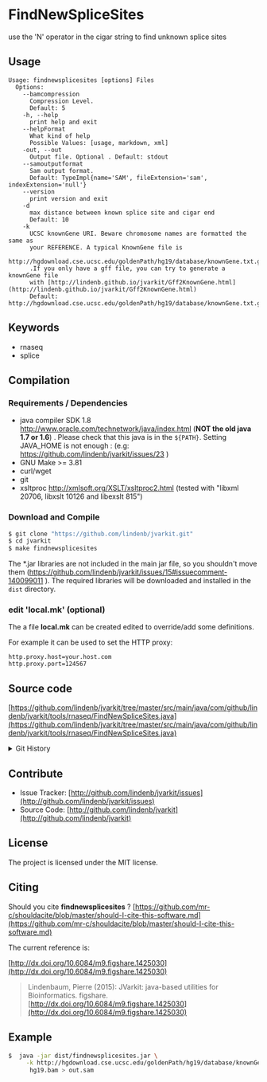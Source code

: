 # FindNewSpliceSites

use the 'N' operator in the cigar string to find unknown splice sites


## Usage

```
Usage: findnewsplicesites [options] Files
  Options:
    --bamcompression
      Compression Level.
      Default: 5
    -h, --help
      print help and exit
    --helpFormat
      What kind of help
      Possible Values: [usage, markdown, xml]
    -out, --out
      Output file. Optional . Default: stdout
    --samoutputformat
      Sam output format.
      Default: TypeImpl{name='SAM', fileExtension='sam', indexExtension='null'}
    --version
      print version and exit
    -d
      max distance between known splice site and cigar end
      Default: 10
    -k
      UCSC knownGene URI. Beware chromosome names are formatted the same as 
      your REFERENCE. A typical KnownGene file is 
      http://hgdownload.cse.ucsc.edu/goldenPath/hg19/database/knownGene.txt.gz 
      .If you only have a gff file, you can try to generate a knownGene file 
      with [http://lindenb.github.io/jvarkit/Gff2KnownGene.html](http://lindenb.github.io/jvarkit/Gff2KnownGene.html)
      Default: http://hgdownload.cse.ucsc.edu/goldenPath/hg19/database/knownGene.txt.gz

```


## Keywords

 * rnaseq
 * splice


## Compilation

### Requirements / Dependencies

* java compiler SDK 1.8 http://www.oracle.com/technetwork/java/index.html (**NOT the old java 1.7 or 1.6**) . Please check that this java is in the `${PATH}`. Setting JAVA_HOME is not enough : (e.g: https://github.com/lindenb/jvarkit/issues/23 )
* GNU Make >= 3.81
* curl/wget
* git
* xsltproc http://xmlsoft.org/XSLT/xsltproc2.html (tested with "libxml 20706, libxslt 10126 and libexslt 815")


### Download and Compile

```bash
$ git clone "https://github.com/lindenb/jvarkit.git"
$ cd jvarkit
$ make findnewsplicesites
```

The *.jar libraries are not included in the main jar file, so you shouldn't move them (https://github.com/lindenb/jvarkit/issues/15#issuecomment-140099011 ).
The required libraries will be downloaded and installed in the `dist` directory.

### edit 'local.mk' (optional)

The a file **local.mk** can be created edited to override/add some definitions.

For example it can be used to set the HTTP proxy:

```
http.proxy.host=your.host.com
http.proxy.port=124567
```
## Source code 

[https://github.com/lindenb/jvarkit/tree/master/src/main/java/com/github/lindenb/jvarkit/tools/rnaseq/FindNewSpliceSites.java](https://github.com/lindenb/jvarkit/tree/master/src/main/java/com/github/lindenb/jvarkit/tools/rnaseq/FindNewSpliceSites.java)


<details>
<summary>Git History</summary>

```
Thu Jun 15 15:30:26 2017 +0200 ; update vcfcalledwithanothermethod, vcfucsc ; https://github.com/lindenb/jvarkit/commit/0efbf47c1a7be8ee9b0a6e2e1dbfd82ae0f8508f
Mon May 15 17:17:02 2017 +0200 ; cont ; https://github.com/lindenb/jvarkit/commit/fc77d9c9088e4bc4c0033948eafb0d8e592f13fe
Fri May 12 19:41:30 2017 +0200 ; fix make, empty doc ; https://github.com/lindenb/jvarkit/commit/52fcf6d46a779fd7153ebc032fae643d2e266e7e
Tue Apr 25 15:40:45 2017 +0200 ; cont jcommander ; https://github.com/lindenb/jvarkit/commit/16aeb209fda502b60dd75689b85d1304f469775b
Tue May 31 18:35:56 2016 +0200 ; fix interval maps ; https://github.com/lindenb/jvarkit/commit/f6afe341076b9da7c63c33b64c96d15d6cc7b596
Fri Jun 5 12:42:21 2015 +0200 ; cont ; https://github.com/lindenb/jvarkit/commit/cc909f9f4ceea181bb65e4203e3fdbde176c6f2f
Mon Jun 1 15:27:11 2015 +0200 ; change getChrom() to getContig() ; https://github.com/lindenb/jvarkit/commit/5abd60afcdc2d5160164ae6e18087abf66d8fcfe
Fri May 23 15:32:54 2014 +0200 ; continue move to htsjdk ; https://github.com/lindenb/jvarkit/commit/b5a8a3bce5ecd952abffb7aae6223d1e03a9809e
Fri May 23 15:00:53 2014 +0200 ; cont moving to htsjdk ; https://github.com/lindenb/jvarkit/commit/81f98e337322928b07dfcb7a4045ba2464b7afa7
Mon May 12 14:06:30 2014 +0200 ; continue moving to htsjdk ; https://github.com/lindenb/jvarkit/commit/011f098b6402da9e204026ee33f3f89d5e0e0355
Mon May 12 10:28:28 2014 +0200 ; first sed on files ; https://github.com/lindenb/jvarkit/commit/79ae202e237f53b7edb94f4326fee79b2f71b8e8
Wed Apr 9 18:05:31 2014 +0200 ; entropy fastq ; https://github.com/lindenb/jvarkit/commit/3dcd5d20d91258f8e332c666944ebb71c38495cd
Wed Apr 9 12:50:50 2014 +0200 ; bwa mem convert cigar to N ; https://github.com/lindenb/jvarkit/commit/dac74ffe48ee2fbf391a9e8e0056e9b8ee18babc
Wed Apr 2 17:50:50 2014 +0200 ; cont rnaseq ; https://github.com/lindenb/jvarkit/commit/7b3f7e13a112b09018284931678ac78dd32cefcc
```

</details>

## Contribute

- Issue Tracker: [http://github.com/lindenb/jvarkit/issues](http://github.com/lindenb/jvarkit/issues)
- Source Code: [http://github.com/lindenb/jvarkit](http://github.com/lindenb/jvarkit)

## License

The project is licensed under the MIT license.

## Citing

Should you cite **findnewsplicesites** ? [https://github.com/mr-c/shouldacite/blob/master/should-I-cite-this-software.md](https://github.com/mr-c/shouldacite/blob/master/should-I-cite-this-software.md)

The current reference is:

[http://dx.doi.org/10.6084/m9.figshare.1425030](http://dx.doi.org/10.6084/m9.figshare.1425030)

> Lindenbaum, Pierre (2015): JVarkit: java-based utilities for Bioinformatics. figshare.
> [http://dx.doi.org/10.6084/m9.figshare.1425030](http://dx.doi.org/10.6084/m9.figshare.1425030)



## Example

```bash
$  java -jar dist/findnewsplicesites.jar \
     -k http://hgdownload.cse.ucsc.edu/goldenPath/hg19/database/knownGene.txt.gz \
      hg19.bam > out.sam
```


